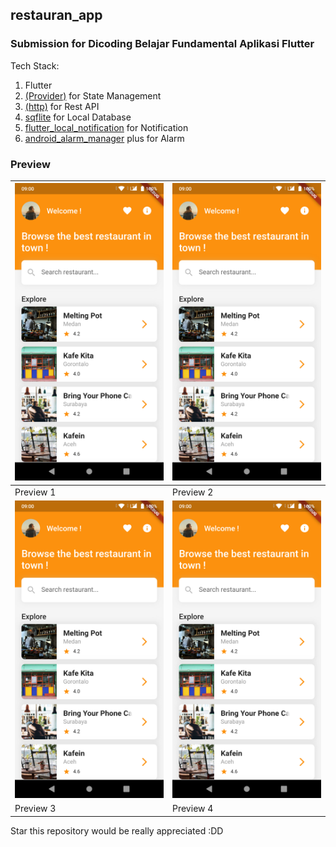## restauran_app 
### Submission for Dicoding Belajar Fundamental Aplikasi Flutter

Tech Stack:
1. Flutter
2. [(Provider)](https://pub.dev/packages/provider) for State Management
3. [(http)](https://pub.dev/packages/http) for Rest API 
4. [sqflite](https://pub.dev/packages/sqflite) for Local Database
5. [flutter_local_notification](https://pub.dev/packages/flutter_local_notifications) for Notification 
6. [android_alarm_manager](https://pub.dev/packages/android_alarm_manager_plus) plus for Alarm

### Preview
|![Preview 1](app_image_preview/Screenshot_20220329-131613.png)|![Preview 1](app_image_preview/Screenshot_20220329-131613.png)|
|--------------------------------------------------------------|--------------------------------------------------------------|
|                     Preview 1                                |                          Preview 2                           |
|![Preview 1](app_image_preview/Screenshot_20220329-131613.png)|![Preview 1](app_image_preview/Screenshot_20220329-131613.png)|
|                     Preview 3                                |                          Preview 4                           |

Star this repository would be really appreciated :DD
